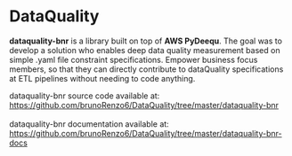 # DataQuality

__dataquality-bnr__ is a library built on top of __AWS PyDeequ__. The goal was to develop a solution who enables deep data quality measurement based on simple .yaml file constraint specifications. Empower business focus members, so that they can directly contribute to dataQuality specifications at ETL pipelines without needing to code anything.



dataquality-bnr source code available at:</br>
https://github.com/brunoRenzo6/DataQuality/tree/master/dataquality-bnr</br>
</br>
dataquality-bnr documentation available at:</br>
https://github.com/brunoRenzo6/DataQuality/tree/master/dataquality-bnr-docs</br>
